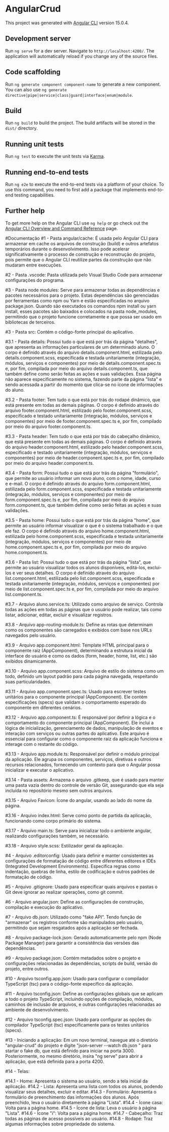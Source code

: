 # AngularCrud

This project was generated with [Angular CLI](https://github.com/angular/angular-cli) version 15.0.4.

## Development server

Run `ng serve` for a dev server. Navigate to `http://localhost:4200/`. The application will automatically reload if you change any of the source files.

## Code scaffolding

Run `ng generate component component-name` to generate a new component. You can also use `ng generate directive|pipe|service|class|guard|interface|enum|module`.

## Build

Run `ng build` to build the project. The build artifacts will be stored in the `dist/` directory.

## Running unit tests

Run `ng test` to execute the unit tests via [Karma](https://karma-runner.github.io).

## Running end-to-end tests

Run `ng e2e` to execute the end-to-end tests via a platform of your choice. To use this command, you need to first add a package that implements end-to-end testing capabilities.

## Further help

To get more help on the Angular CLI use `ng help` or go check out the [Angular CLI Overview and Command Reference](https://angular.io/cli) page.

#Documentação
#1 - Pasta angular/cache: É usada pelo Angular CLI para armazenar em cache os arquivos de construção (build) e outros artefatos temporários durante o desenvolvimento. Isso pode acelerar significativamente o processo de construção e reconstrução do projeto, pois permite que o Angular CLI reutilize partes da construção que não mudaram entre execuções.

#2 - Pasta .vscode: Pasta utilizada pelo Visual Studio Code para armazenar configurações do programa.

#3 - Pasta node modules: Serve para armazenar todas as dependências e pacotes necessários para o projeto. Estas dependências são gerenciadas por ferramentas como npm ou Yarn e estão especificadas no arquivo package.json. Quando são executados os comandos npm install ou yarn install, esses pacotes são baixados e colocados na pasta node_modules, permitindo que o projeto funcione corretamente e que possa ser usado em bibliotecas de terceiros.

#3 - Pasta src: Contém o código-fonte principal do aplicativo.

#3.1 - Pasta details: Possui tudo o que está por trás da página "detalhes", que apresenta as informações particulares de um determinado aluno. O corpo é definido através do arquivo details.component.html, estilizada pelo details.component.scss, especificada e testada unitariamente (integração, módulos, serviços e componentes) por meio de details.component.spec.ts e, por fim, compilada por meio do arquivo details.component.ts, que também define como serão feitas as ações e suas validações. Essa página não aparece especificamente no sistema, fazendo parte da página "lista" e sendo acessada a partir do momento que clica-se no ícone de informações do aluno.

#3.2 - Pasta footer: Tem tudo o que está por trás do rodapé dinâmico, que está presente em todas as demais páginas. O corpo é definido através do arquivo footer.component.html, estilizado pelo footer.component.scss, especificado e testado unitariamente (integração, módulos, serviços e componentes) por meio de footer.component.spec.ts e, por fim, compilado por meio do arquivo footer.component.ts.

#3.3 - Pasta header: Tem tudo o que está por trás do cabeçalho dinâmico, que está presente em todas as demais páginas. O corpo é definido através do arquivo header.component.html, estilizado pelo header.component.scss, especificado e testado unitariamente (integração, módulos, serviços e componentes) por meio de header.component.spec.ts e, por fim, compilado por meio do arquivo header.component.ts.

#3.4 - Pasta form: Possui tudo o que está por trás da página "formulário", que permite ao usuário informar um novo aluno, com o nome, idade, curso e e-mail. O corpo é definido através do arquivo form.component.html, estilizada pelo form.component.scss, especificada e testada unitariamente (integração, módulos, serviços e componentes) por meio de form.component.spec.ts e, por fim, compilada por meio do arquivo form.component.ts, que também define como serão feitas as ações e suas validações.

#3.5 - Pasta home: Possui tudo o que está por trás da página "home", que permite ao usuário informar visualizar o que é o sistema trabalhado e o que ele faz. O corpo é definido através do arquivo home.component.html, estilizada pelo home.component.scss, especificada e testada unitariamente (integração, módulos, serviços e componentes) por meio de home.component.spec.ts e, por fim, compilada por meio do arquivo home.component.ts.

#3.6 - Pasta list: Possui tudo o que está por trás da página "lista", que permite ao usuário visualizar todos os alunos disponíveis, editá-los, exclui-los e ver seus detalhes. O corpo é definido através do arquivo list.component.html, estilizada pelo list.component.scss, especificada e testada unitariamente (integração, módulos, serviços e componentes) por meio de list.component.spec.ts e, por fim, compilada por meio do arquivo list.component.ts.

#3.7 - Arquivo aluno.service.ts: Utilizado como arquivo de serviço. Controla todas as ações em todas as páginas que o usuário pode realizar, tais como listar, adicionar, editar, excluir e visualizar registros.

#3.8 - Arquivo app-routing-module.ts: Define as rotas que determinam como os componentes são carregados e exibidos com base nos URLs navegados pelo usuário.

#3.9 - Arquivo app.component.html: Template HTML principal para o componente raiz (AppComponent), determinando a estrutura inicial da interface do usuário e como os dados (form, header, home, list, etc.) são exibidos dinamicamente.

#3.10 - Arquivo app.component.scss: Arquivo de estilo do sistema como um todo, definido um layout padrão para cada página navegada, respeitando suas particularidades.

#3.11 - Arquivo app.component.spec.ts: Usado para escrever testes unitários para o componente principal (AppComponent). Ele contém especificações (specs) que validam o comportamento esperado do componente em diferentes cenários.

#3.12 - Arquivo app.component.ts: É responsável por definir a lógica e o comportamento do componente principal (AppComponent). Ele inclui a lógica de inicialização, gerenciamento de dados, manipulação de eventos e interação com serviços ou outras partes do aplicativo. Este arquivo é essencial para configurar como o componente raiz da aplicação funciona e interage com o restante do código.

#3.13 - Arquivo app.module.ts: Responsável por definir o módulo principal da aplicação. Ele agrupa os componentes, serviços, diretivas e outros recursos relacionados, fornecendo um contexto para que o Angular possa inicializar e executar o aplicativo.

#3.14 - Pasta assets: Armazena o arquivo .gitkeep, que é usado para manter uma pasta vazia dentro do controle de versão Git, assegurando que ela seja incluída no repositório mesmo sem outros arquivos.

#3.15 - Arquivo Favicon: Ícone do angular, usando ao lado do nome da página.

#3.16 - Arquivo index.html: Serve como ponto de partida da aplicação, funcionando como corpo primário do sistema.

#3.17 - Arquivo main.ts: Serve para inicializar todo o ambiente angular, realizando configurações também, se necessário.

#3.18 - Arquivo style.scss: Estilizador geral da aplicação.

#4 - Arquivo .editorconfig: Usado para definir e manter consistentes as configurações de formatação de código entre diferentes editores e IDEs (Integrated Development Environments). Especifica regras como indentação, quebras de linha, estilo de codificação e outros padrões de formatação de código.

#5 - Arquivo .gitignore: Usado para especificar quais arquivos e pastas o Git deve ignorar ao realizar operações, como git commit.

#6 - Arquivo angular.json: Define as configurações de construção, compilação e execução do aplicativo.

#7 - Arquivo db.json: Utilizado como "fake API". Tendo função de "armazenar" os registros conforme são manipulados pelo usuário, permitindo que sejam resgatados após a aplicação ser fechada.

#8 - Arquivo package-lock.json: Gerado automaticamente pelo npm (Node Package Manager) para garantir a consistência das versões das dependências.

#9 - Arquivo package.json: Contém metadados sobre o projeto e configurações relacionadas às dependências, scripts de build, versão do projeto, entre outros.

#10 - Arquivo tsconfig.app.json: Usado para configurar o compilador TypeScript (tsc) para o código-fonte específico da aplicação.

#11 - Arquivo tsconfig.json: Define as configurações globais que se aplicam a todo o projeto TypeScript, incluindo opções de compilação, módulos, caminhos de inclusão de arquivos, e outras configurações relacionadas ao ambiente de desenvolvimento.

#12 - Arquivo tsconfig.spec.json: Usado para configurar as opções do compilador TypeScript (tsc) especificamente para os testes unitários (specs).

#13 - Iniciando a aplicação: Em um novo terminal, navegue até o diretório "angular-crud" do projeto e digite "json-server --watch db.json
" para startar o fake db, que está definido para iniciar na porta 3000. Posteriormente, no mesmo diretório, insira "ng serve" para abrir a aplicação, que está definida para a porta 4200.

#14 - Telas:

#14.1 - Home: Apresenta o sistema ao usuário, sendo a tela inicial da aplicação.
#14.2 - Lista: Apresenta uma lista com todos os alunos, podendo visualizar seus detalhes, excluir e editar.
#14.3 - Formulário: Apresenta o formulário de preenchimento das informações dos alunos. Após preenchido, leva o usuário diretamente à página "Lista".
#14.4 - Ícone casa: Volta para a página home.
#14.5 - Ícone de lista: Leva o usuário à página "Lista".
#14.6 - Ícone "i": Volta para a página home.
#14.7 - Cabeçalho: Traz todas as páginas de acesso possíveis ao usuário.
#14.8 - Rodapé: Traz algumas informações sobre propriedade do sistema.

